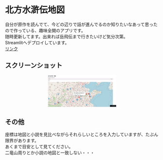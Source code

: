 # 北方水滸伝地図
自分が原作を読んでて、今どの辺りで話が進んでるのか知りたいなあって思ったので作っている、趣味全開のアプリです。  
随時更新してます。出来れば岳飛伝まで行きたいけど気分次第。  
Streamlitへデプロイしています。     
[リンク](https://kitakatasuikomap-ajrp3msyidm2tkvnalqljy.streamlit.app/)

## スクリーンショット
<p align="center">
  <img src="ss.jpg" width="45%" />
</p>

## その他
座標は地図と小説を見比べながらそれらしいところを入力していますが、たぶん限界があります。    
あくまで目安として見てください。    
二竜山周りとか小説の地図と一致しない・・・